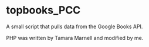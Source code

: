 topbooks_PCC
============

A small script that pulls data from the Google Books API.

PHP was written by Tamara Marnell and modified by me.
